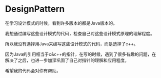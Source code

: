 # DesignPattern

在学习设计模式的时候，看到许多版本的都是Java版本的。

我想通过编写这些设计模式的代码，检查自己对这些设计模式原理的理解程度。

所以我没有选择用Java来编写这些设计模式的代码，而是选择了c++。

因为Java的引用相当于c&c++的指针，在写的时候，遇到了很多有趣的问题，在解决了之后，也进一步加深巩固了自己对指针的理解和应用程度。

希望我的代码会对你有帮助。
